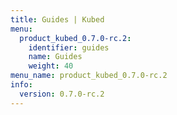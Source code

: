 ```yaml
---
title: Guides | Kubed
menu:
  product_kubed_0.7.0-rc.2:
    identifier: guides
    name: Guides
    weight: 40
menu_name: product_kubed_0.7.0-rc.2
info:
  version: 0.7.0-rc.2
---
```


